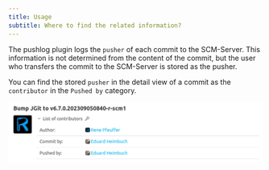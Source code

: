 ```yaml
---
title: Usage
subtitle: Where to find the related information?
---
```


The pushlog plugin logs the `pusher` of each commit to the SCM-Server.
This information is not determined from the content of the commit, but the user who transfers the commit to the SCM-Server is stored as the pusher.

You can find the stored `pusher` in the detail view of a commit as the `contributor` in the `Pushed by` category.

![Pushed by](assets/pushed-by.png)
